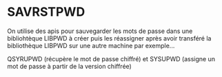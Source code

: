 # SAVRSTPWD
On utilise des apis pour sauvegarder les mots de passe dans une bibliohtèque LIBPWD à créer puis les réassigner après avoir transféré la bibliothèque LIBPWD sur une autre machine par exemple...

QSYRUPWD (récupère le mot de passe chiffré) 
et SYSUPWD (assigne un mot  de passe à partir de la version chiffrée)
